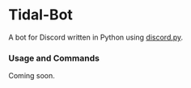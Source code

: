 # Tidal-Bot
 A bot for Discord written in Python using [discord.py](https://github.com/Rapptz/discord.py).
 
 ### Usage and Commands
 Coming soon.
